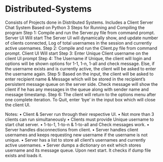 # Distributed-Systems
Consists of Projects done in Distributed Systems. Includes a Client Server Chat System Based on Python 3
Steps for Running and Compiling the program
Step 1: Compile and run the Server.py file from command prompt.  Server UI Will start The Server UI will dynamically show, and update number of clients connected, Log of total usernames in the session and currently active usernames.
Step 2: Compile and run the Client.py file from command prompt. Client UI Will start
Step 3: Enter Unique Client username on the client UI prompt
Step 4: The Username if Unique, the client will login and options will be shown options for 1-1, 1-n, 1-all and check message. Else, if the username exists and is currently active, the client will be asked to enter the username again. 
Step 5: Based on the input, the client will be asked to enter recipient name & Message which will be stored in the recipient’s persistent message queue on the server side. Check message will show the client if he has any messages in the queue along with sender name and message timestamp.
Step 6: The client will return to the options menu after one complete iteration. To Quit, enter ‘bye’ in the input box which will close the client UI.

Notes:
•	Client & Server run through their respective UI.
•	Not more than 3 clients can run simultaneously
•	Clients must provide Unique username to start chat server.
•	1-to-1, 1-to-n & 1-to-all and Check messages work.
•	Server handles disconnections from client.
•	Server handles client usernames and keeps requesting new username if the username is not unique.
•	Server has a list to store all client’s usernames and currently active usernames.
•	Server dumps a dictionary on exit which stores username and its message queue. Upon next start. It checks if dump file exists and loads it.
